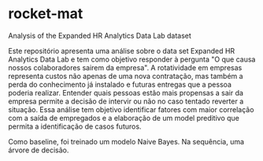 # rocket-mat
Analysis of the Expanded HR Analytics Data Lab dataset

Este repositório apresenta uma análise sobre o data set Expanded HR Analytics Data Lab e tem como objetivo responder à pergunta "O que causa nossos colaboradores sairem da empresa".
A rotatividade em empresas representa custos não apenas de uma nova contratação, mas também a perda do conhecimento já instalado e futuras entregas que a pessoa poderia realizar. Entender quais pessoas estão mais propensas a sair da empresa permite a decisão de intervir ou não no caso tentado reverter a situação. Essa análise tem objetivo identificar fatores com maior correlação com a saída de empregados e a elaboração de um model preditivo que permita a identificação de casos futuros.

Como baseline, foi treinado um modelo Naive Bayes. Na sequência, uma árvore de decisão.
